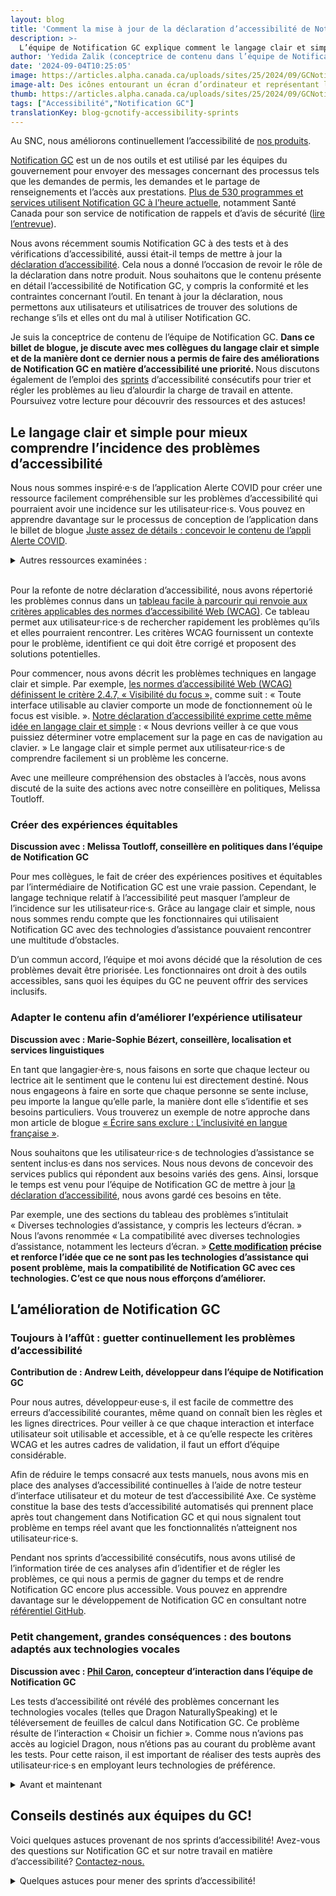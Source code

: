 ```yaml
---
layout: blog
title: 'Comment la mise à jour de la déclaration d’accessibilité de Notification GC nous a permis de mieux concevoir'
description: >-
  L’équipe de Notification GC explique comment le langage clair et simple a permis de donner la priorité aux améliorations en matière d’accessibilité dans le cadre de sprints, et partage ses ressources et astuces.
author: 'Yedida Zalik (conceptrice de contenu dans l’équipe de Notification GC) et Jo Button (conseillère en narration)'
date: '2024-09-04T10:25:05'
image: https://articles.alpha.canada.ca/uploads/sites/25/2024/09/GCNotifysaccessibility_Blog_Post_FR.jpg
image-alt: Des icônes entourant un écran d’ordinateur et représentant les aspects d’un sprint - calendrier, tâches, méthodes de travail, accessibilité, code, rétroaction, mises à jour et recherche.
thumb: https://articles.alpha.canada.ca/uploads/sites/25/2024/09/GCNotifysaccessibility_Blog_Post_FR.jpg
tags: ["Accessibilité","Notification GC"]
translationKey: blog-gcnotify-accessibility-sprints
---
```


<p>Au SNC, nous améliorons continuellement l’accessibilité de <a href="https://numerique.canada.ca/?utm_source=FR_blog_Notify_accessibility_statement&amp;utm_id=Notify+_accessibility_products" target="_blank" rel="noreferrer noopener">nos produits</a>.</p>



<p><a href="https://notification.canada.ca/accueil" target="_blank" rel="noreferrer noopener">Notification GC</a> est un de nos outils et est utilisé par les équipes du gouvernement pour envoyer des messages concernant des processus tels que les demandes de permis, les demandes et le partage de renseignements et l’accès aux prestations. <a href="https://notification.canada.ca/activity" target="_blank" rel="noreferrer noopener">Plus de 530&nbsp;programmes et services utilisent Notification GC à l’heure actuelle</a>, notamment Santé Canada pour son service de notification de rappels et d’avis de sécurité (<a href="https://numerique.canada.ca/2022/07/05/informer-pour-prot%C3%A9ger--rappels-et-avis-de-s%C3%A9curit%C3%A9-au-canada/" target="_blank" rel="noreferrer noopener">lire l’entrevue</a>).</p>



<p>Nous avons récemment soumis Notification GC à des tests et à des vérifications d’accessibilité, aussi était-il temps de mettre à jour la <a href="https://notification.canada.ca/accueil?utm_source=FR_blog_Notify_accessibility_statement&amp;utm_id=Notify+_accessibility_home" target="_blank" rel="noreferrer noopener">déclaration d’accessibilité</a>. Cela nous a donné l’occasion de revoir le rôle de la déclaration dans notre produit. Nous souhaitons que le contenu présente en détail l’accessibilité de Notification GC, y compris la conformité et les contraintes concernant l’outil. En tenant à jour la déclaration, nous permettons aux utilisateurs et utilisatrices de trouver des solutions de rechange s’ils et elles ont du mal à utiliser Notification GC.&nbsp;</p>



<p>Je suis la conceptrice de contenu de l’équipe de Notification GC. <strong>Dans ce billet de blogue, je discute avec mes collègues du langage clair et simple et de la manière dont ce dernier nous a permis de faire des améliorations de Notification GC en matière d’accessibilité une priorité. </strong>Nous discutons également de l’emploi des <a href="https://www.btb.termiumplus.gc.ca/tpv2alpha/alpha-fra.html?lang=fra&amp;i=1&amp;index=alt&amp;srchtxt=sprint&amp;where=%27sprint%27&amp;menudom=filtrdom&amp;domlistcchd=LGO%20%5B3%5D%3BLNB%20%5B1%5D%3BAEG%20%5B1%5D%3BEEG%20%5B1%5D%3BAEC%20%5B1%5D%3BLHG%20%5B1%5D%3BWAH%20%5B1%5D%3BLGA%20%5B1%5D%3BLGI%20%5B2%5D%3BRFQ%20%5B1%5D%3BLNA%20%5B2%5D%3BWJ%20%5B1%5D%3BWD%20%5B1%5D%3BLGD%20%5B1%5D%3BLHD%20%5B1%5D%3BJDR%20%5B1%5D%3B&amp;domnumtsll=16&amp;dom=AEC" target="_blank" rel="noreferrer noopener">sprints</a> d’accessibilité consécutifs pour trier et régler les problèmes au lieu d’alourdir la charge de travail en attente. Poursuivez votre lecture pour découvrir des ressources et des astuces!</p>



<h2 class="wp-block-heading" id="h-le-langage-clair-et-simple-pour-mieux-comprendre-l-incidence-des-problemes-d-accessibilite"><strong>Le langage clair et simple pour mieux comprendre l’incidence des problèmes d’accessibilité</strong></h2>



<p>Nous nous sommes inspiré·e·s de l’application Alerte COVID pour créer une ressource facilement compréhensible sur les problèmes d’accessibilité qui pourraient avoir une incidence sur les utilisateur·rice·s. Vous pouvez en apprendre davantage sur le processus de conception de l’application dans le billet de blogue <a href="https://numerique.canada.ca/2020/11/18/juste-assez-de-d%C3%A9tails-concevoir-le-contenu-de-lappli-alerte-covid/" target="_blank" rel="noreferrer noopener">Juste assez de détails&nbsp;: concevoir le contenu de l’appli Alerte COVID</a>.</p>



<details class="wp-block-cds-snc-accordion"><summary>Autres ressources examinées&nbsp;:</summary>
<ul class="wp-block-list">
<li><a href="https://www.w3.org/WAI/planning/statements/" target="_blank" rel="noreferrer noopener">Developing an Accessibility Statement («&nbsp;Élaborer une déclaration d’accessibilité&nbsp;» — page en anglais)</a></li>



<li><a href="https://www.w3.org/WAI/planning/statements/generator/#create" target="_blank" rel="noreferrer noopener">Generate an Accessibility Statement («&nbsp;Générer une déclaration d’accessibilité&nbsp;» —&nbsp; page en anglais)</a></li>



<li><a href="https://www.canada.ca/fr/emploi-developpement-social/accessibilite.html" target="_blank" rel="noreferrer noopener">Accessibilité à EDSC</a></li>



<li><a href="https://accessibilite.canada.ca/enonce-accessibilite" target="_blank" rel="noreferrer noopener">Énoncé sur l’accessibilité de Normes d’accessibilité Canada</a></li>



<li><a href="https://www.notifications.service.gov.uk/accessibility-statement" target="_blank" rel="noreferrer noopener">Déclaration d’accessibilité de GOV UK Notify (page en anglais)</a></li>



<li><a href="https://otc-cta.gc.ca/fra/message-concernant-laccessibilite-web" target="_blank" rel="noreferrer noopener">Message concernant l’accessibilité du Web de l’Office des transports du Canada</a></li>



<li><a href="https://www.tempertemper.net/blog/wcag-but-in-language-i-can-understand" target="_blank" rel="noreferrer noopener">WCAG, but in language I can understand («&nbsp;Les normes d’accessibilité Web [WCAG] en termes compréhensibles&nbsp;»&nbsp;— page en anglais)</a></li>



<li><a href="https://www.tempertemper.net/blog/wcag-aaa-in-language-i-can-understand" target="_blank" rel="noreferrer noopener">WCAG AAA in language I can understand («&nbsp;Les normes d’accessibilité Web [WCAG], niveau AAA, en termes compréhensibles&nbsp;»&nbsp;— page en anglais)</a></li>



<li><a href="https://www.tempertemper.net/blog/wcag-2-2-in-language-i-can-understand" target="_blank" rel="noreferrer noopener">WCAG 2.2 in language I can understand («&nbsp;Les normes d’accessibilité Web [WCAG] 2.2 en termes compréhensibles&nbsp;»&nbsp;— page en anglais)</a></li>
</ul>
</details>



<p><br>Pour la refonte de notre déclaration d’accessibilité, nous avons répertorié les problèmes connus dans un <a href="https://notification.canada.ca/accessibilite#:~:text=Known%20issues%20of%20GC%20Notify%E2%80%99s%20user%20interface" target="_blank" rel="noreferrer noopener">tableau facile à parcourir qui renvoie aux critères applicables des normes d’accessibilité Web (WCAG)</a>. Ce tableau permet aux utilisateur·rice·s de rechercher rapidement les problèmes qu’ils et elles pourraient rencontrer. Les critères WCAG fournissent un contexte pour le problème, identifient ce qui doit être corrigé et proposent des solutions potentielles.&nbsp;</p>



<p>Pour commencer, nous avons décrit les problèmes techniques en langage clair et simple. Par exemple, <a href="https://www.w3.org/Translations/WCAG21-fr/#focus-visible" target="_blank" rel="noreferrer noopener">les normes d’accessibilité Web (WCAG) définissent le critère 2.4.7, «&nbsp;Visibilité du focus&nbsp;»,</a> comme suit&nbsp;: «&nbsp;Toute interface utilisable au clavier comporte un mode de fonctionnement où le focus est visible.&nbsp;». <a href="https://notification.canada.ca/accessibilite#h-known-issues-of-gc-notify-s-user-interface:~:text=Keyboard%20navigation,-Issue" target="_blank" rel="noreferrer noopener">Notre déclaration d’accessibilité exprime cette même idée en langage clair et simple</a>&nbsp;: «&nbsp;Nous devrions veiller à ce que vous puissiez déterminer votre emplacement sur la page en cas de navigation au clavier.&nbsp;» Le langage clair et simple permet aux utilisateur·rice·s de comprendre facilement si un problème les concerne.</p>



<p>Avec une meilleure compréhension des obstacles à l’accès, nous avons discuté de la suite des actions avec notre conseillère en politiques, Melissa Toutloff.</p>



<h3 class="wp-block-heading"><strong>Créer des expériences équitables</strong></h3>



<p><strong>Discussion avec&nbsp;: Melissa Toutloff, conseillère en politiques dans l’équipe de Notification GC</strong></p>



<p>Pour mes collègues, le fait de créer des expériences positives et équitables par l’intermédiaire de Notification GC est une vraie passion. Cependant, le langage technique relatif à l’accessibilité peut masquer l’ampleur de l’incidence sur les utilisateur·rice·s. Grâce au langage clair et simple, nous nous sommes rendu compte que les fonctionnaires qui utilisaient Notification GC avec des technologies d’assistance pouvaient rencontrer une multitude d’obstacles.&nbsp;</p>



<p>D’un commun accord, l’équipe et moi avons décidé que la résolution de ces problèmes devait être priorisée. Les fonctionnaires ont droit à des outils accessibles, sans quoi les équipes du GC ne peuvent offrir des services inclusifs.&nbsp;</p>



<h3 class="wp-block-heading"><strong>Adapter le contenu afin d’améliorer l’expérience utilisateur</strong></h3>



<p><strong>Discussion avec&nbsp;: Marie-Sophie Bézert, conseillère, localisation et services linguistiques</strong></p>



<p>En tant que langagier·ère·s, nous faisons en sorte que chaque lecteur ou lectrice ait le sentiment que le contenu lui est directement destiné. Nous nous engageons à faire en sorte que chaque personne se sente incluse, peu importe la langue qu’elle parle, la manière dont elle s’identifie et ses besoins particuliers. Vous trouverez un exemple de notre approche dans mon article de blogue <a href="https://numerique.canada.ca/2023/03/20/%C3%A9crire-sans-exclure--linclusivit%C3%A9-en-langue-fran%C3%A7aise/" target="_blank" rel="noreferrer noopener">«&nbsp;Écrire sans exclure&nbsp;: L’inclusivité en langue française&nbsp;»</a>.</p>



<p>Nous souhaitons que les utilisateur·rice·s de technologies d’assistance se sentent inclus·es dans nos services. Nous nous devons de concevoir des services publics qui répondent aux besoins variés des gens. Ainsi, lorsque le temps est venu pour l’équipe de Notification GC de mettre à jour <a href="https://notification.canada.ca/accessibilite" target="_blank" rel="noreferrer noopener">la déclaration d’accessibilité</a>, nous avons gardé ces besoins en tête.</p>



<p>Par exemple, une des sections du tableau des problèmes s’intitulait «&nbsp;Diverses technologies d’assistance, y compris les lecteurs d’écran.&nbsp;» Nous l’avons renommée «&nbsp;La compatibilité avec diverses technologies d’assistance, notamment les lecteurs d’écran.&nbsp;» <a href="https://notification.canada.ca/accessibilite#:~:text=Compatibilit%C3%A9%20avec%20diverses%20technologies%20d%E2%80%99assistance%2C%20y%20compris%20les%20lecteurs%20d%E2%80%99%C3%A9cran" target="_blank" rel="noreferrer noopener"><strong>Cette modification</strong></a><strong> précise et renforce l’idée que ce ne sont pas les technologies d’assistance qui posent problème, mais la compatibilité de Notification GC avec ces technologies. C’est ce que nous nous efforçons d’améliorer.</strong></p>



<h2 class="wp-block-heading"><strong>L’amélioration de Notification GC</strong></h2>



<h3 class="wp-block-heading"><strong>Toujours à l’affût&nbsp;: guetter continuellement les problèmes d’accessibilité</strong></h3>



<p><strong>Contribution de&nbsp;: Andrew Leith, développeur dans l’équipe de Notification GC</strong></p>



<p>Pour nous autres, développeur·euse·s, il est facile de commettre des erreurs d’accessibilité courantes, même quand on connaît bien les règles et les lignes directrices. Pour veiller à ce que chaque interaction et interface utilisateur soit utilisable et accessible, et à ce qu’elle respecte les critères WCAG et les autres cadres de validation, il faut un effort d’équipe considérable.</p>



<p>Afin de réduire le temps consacré aux tests manuels, nous avons mis en place des analyses d’accessibilité continuelles à l’aide de notre testeur d’interface utilisateur et du moteur de test d’accessibilité Axe. Ce système constitue la base des tests d’accessibilité automatisés qui prennent place après tout changement dans Notification GC et qui nous signalent tout problème en temps réel avant que les fonctionnalités n’atteignent nos utilisateur·rice·s.</p>



<p>Pendant nos sprints d’accessibilité consécutifs, nous avons utilisé de l’information tirée de ces analyses afin d’identifier et de régler les problèmes, ce qui nous a permis de gagner du temps et de rendre Notification GC encore plus accessible. Vous pouvez en apprendre davantage sur le développement de Notification GC en consultant notre <a href="https://notification.canada.ca/accueil?utm_source=FR_blog_Notify_multilingual_updates&amp;utm_id=Notify_home+" target="_blank" rel="noreferrer noopener">référentiel GitHub</a>.</p>



<h3 class="wp-block-heading"><strong>Petit changement, grandes conséquences&nbsp;: des boutons adaptés aux technologies vocales</strong></h3>



<p><strong>Discussion avec&nbsp;: </strong><a href="https://www.linkedin.com/in/amazingphilippe/?originalSubdomain=ca" target="_blank" rel="noreferrer noopener"><strong>Phil Caron</strong></a><strong>, concepteur d’interaction dans l’équipe de Notification GC</strong></p>



<p>Les tests d’accessibilité ont révélé des problèmes concernant les technologies vocales (telles que Dragon NaturallySpeaking) et le téléversement de feuilles de calcul dans Notification GC. Ce problème résulte de l’interaction «&nbsp;Choisir un fichier&nbsp;». Comme nous n’avions pas accès au logiciel Dragon, nous n’étions pas au courant du problème avant les tests. Pour cette raison, il est important de réaliser des tests auprès des utilisateur·rice·s en employant leurs technologies de préférence.</p>



<details class="wp-block-cds-snc-accordion"><summary>Avant et maintenant</summary>
<div class="wp-block-media-text has-media-on-the-right is-stacked-on-mobile"><div class="wp-block-media-text__content">
<h4 class="wp-block-heading" id="h-avant"><strong>Avant</strong></h4>



<p>Cette fonctionnalité apparaissait en texte stylisé sur un arrière-plan bleu.&nbsp;</p>



<p>Les utilisateur·rice·s voyant·e·s pouvaient facilement voir qu’il y avait un bouton. Toutefois, les utilisateur·rice·s se servant de commandes vocales ne pouvaient pas utiliser la fonctionnalité, car leur ordinateur ne reconnaissait pas le bouton.</p>
</div><figure class="wp-block-media-text__media"><img loading="lazy" decoding="async" width="768" height="300" src="https://articles.alpha.canada.ca/uploads/sites/25/2024/09/Before-FR-1.png" alt="Capture d’écran de l’ancienne fonctionnalité « Choisir un fichier » permettant de téléverser des feuilles de calcul dans Notification GC. Un rectangle bleu renfermant du texte blanc qui ressemble à un bouton, mais n’en est pas vraiment un." class="wp-image-2004 size-full" srcset="https://articles.alpha.canada.ca/uploads/sites/25/2024/09/Before-FR-1.png 768w, https://articles.alpha.canada.ca/uploads/sites/25/2024/09/Before-FR-1-300x117.png 300w" sizes="auto, (max-width: 768px) 100vw, 768px" /></figure></div>



<div class="wp-block-media-text has-media-on-the-right is-stacked-on-mobile"><div class="wp-block-media-text__content">
<h4 class="wp-block-heading" id="h-maintenant"><strong>Maintenant</strong></h4>



<p>Les utilisateur·rice·s voyant·e·s ne remarqueront aucune différence entre l’écran «&nbsp;Avant&nbsp;» et l’écran «&nbsp;Maintenant&nbsp;». Cependant, les technologies vocales peuvent désormais identifier la fonctionnalité «&nbsp;Choisir un fichier&nbsp;», et cette dernière fonctionne comme un bouton.<br><br>Notre solution soutient l’accessibilité linguistique tout en respectant les normes en matière de bilinguisme. Le bouton est personnalisable, ce qui rend le processus facile à modifier dans le futur (<a href="https://github.com/cds-snc/notification-admin/blob/main/app/templates/components/file-upload.html#L34-L57" target="_blank" rel="noreferrer noopener">consultez notre code</a>).</p>
</div><figure class="wp-block-media-text__media"><img loading="lazy" decoding="async" width="768" height="340" src="https://articles.alpha.canada.ca/uploads/sites/25/2024/09/After-FR.png" alt="Capture d’écran de la fonctionnalité « Choisir un fichier » actuelle permettant de téléverser des feuilles de calcul dans Notification GC. Le rectangle bleu renfermant du texte blanc conserve la même apparence, mais est désormais un bouton du point de vue du code." class="wp-image-1994 size-full" srcset="https://articles.alpha.canada.ca/uploads/sites/25/2024/09/After-FR.png 768w, https://articles.alpha.canada.ca/uploads/sites/25/2024/09/After-FR-300x133.png 300w" sizes="auto, (max-width: 768px) 100vw, 768px" /></figure></div>
</details>



<h2 class="wp-block-heading" id="h-conseils-destines-aux-equipes-du-gc"><strong>Conseils destinés aux équipes du GC!</strong></h2>



<p>Voici quelques astuces provenant de nos sprints d’accessibilité! Avez-vous des questions sur Notification GC et sur notre travail en matière d’accessibilité? <a href="https://notification.canada.ca/contact" target="_blank" rel="noreferrer noopener">Contactez-nous.</a></p>



<details class="wp-block-cds-snc-accordion"><summary>Quelques astuces pour mener des sprints d’accessibilité!</summary>
<ol class="wp-block-list">
<li><strong>Concevoir des produits accessibles afin d’éliminer les difficultés et les obstacles pour tous·te·s les utilisateur·rice·s.&nbsp;</strong><br>Il ne s’agit pas simplement de conformité, mais aussi d’amélioration de l’expérience.</li>



<li><strong>Utiliser du langage clair et simple pour comprendre les répercussions sur les gens.</strong><br>Le langage clair et simple permet de percevoir clairement les barrières, et ainsi de les éliminer. Cela vaut aussi bien pour les déclarations d’accessibilité que pour les autres documents de politiques.</li>



<li><strong>Solliciter le soutien des gestionnaires pour l’apprentissage en matière d’accessibilité en milieu de travail.</strong><br>Il n’est pas nécessaire d’être un·e expert·e pour tenter de remédier à des problèmes d’accessibilité. Le travail peut sembler inconfortable ou inhabituel au départ, mais il faut passer par là pour acquérir de nouvelles compétences.</li>



<li><strong>Collaborer pour régler les problèmes; la coopération entre équipes améliore notre produit.&nbsp;</strong><br>Nous avons abordé des problèmes plus délicats avec d’autres équipes. Par exemple, Peter Thiessen, développeur (<a href="https://systeme-design.alpha.canada.ca/fr/" target="_blank" rel="noreferrer noopener">Système de design GC</a>), a organisé des séances de collaboration pour réfléchir à des solutions en se basant sur ses expériences relatives au <a href="https://www.w3.org/WAI/about/groups/agwg/" target="_blank" rel="noreferrer noopener">groupe de travail WCAG</a> (page en anglais).</li>



<li><strong>Améliorer le travail grâce aux </strong><a href="https://numerique.canada.ca/2023/12/18/comment-la-r%C3%A9troaction-r%C3%A9guli%C3%A8re-am%C3%A9liore-la-prestation-de-service-%C3%A0-isde/" target="_blank" rel="noreferrer noopener"><strong>critiques de contenu</strong></a><strong>.</strong><br>Nous remercions les concepteur·rice·s de contenu qui ont participé à l’amélioration de la déclaration d’accessibilité de Notification GC. Amy Morris (Système de design GC) a proposé le <a href="https://notification.canada.ca/accessibilite#h-known-issues-of-gc-notify-s-user-interface" target="_blank" rel="noreferrer noopener">format du tableau</a>. Anik Brazeau (<a href="https://articles.alpha.canada.ca/forms-formulaires/fr/" target="_blank" rel="noreferrer noopener">Formulaires GC</a>) a rappelé l’importance de mettre l’information la plus pertinente en avant-plan afin que le lectorat puisse trouver les problèmes qui le concernent. Par exemple, notre déclaration permet rapidement au lectorat de trouver les problèmes qui touchent <a href="https://notification.canada.ca/accessibilite#:~:text=Crit%C3%A8re%20WCAG-,Firefox%20seulement,-En%20essayant%20de" target="_blank" rel="noreferrer noopener">«&nbsp;Firefox seulement&nbsp;»</a>.</li>
</ol>
</details>

